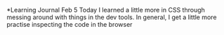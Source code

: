 *Learning Journal Feb 5
Today I learned a little more in CSS through messing around with things in the dev tools.
In general, I get a little more practise inspecting the code in the browser